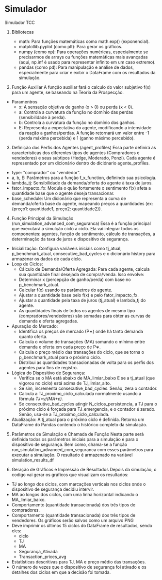 # Simulador
Simulador TCC

1. Bibliotecas
   - math: Para funções matemáticas como math.exp() (exponencial).
   - matplotlib.pyplot (como plt): Para gerar os gráficos.
   - numpy (como np): Para operações numéricas, especialmente se precisarmos de arrays ou funções matemáticas mais avançadas (aqui, np.inf é usado para representar infinito em um caso extremo).
   - pandas (como pd): Para manipulação e análise de dados, especialmente para criar e exibir o DataFrame com os resultados da simulação.

2. Função Auxiliar
 A função auxiliar fará o calculo do valor subjetivo f(x) para um agente, se baseando na Teoria da Prospecção.
 - Paramentros
    - x: A sensação objetiva de ganho (x > 0) ou perda (x < 0).
    - a: Controla a curvatura da função no domínio das perdas (sensibilidade à perda).
    - b: Controla a curvatura da função no domínio dos ganhos.
    - E: Representa a expectativa do agente, modificando a intensidade da reação a ganhos/perdas.
A função retornará um valor entre -1 (perda máxima percebida) e 1 (ganho máximo percebido).

3. Definição dos Perfis dos Agentes (agent_profiles)
Essa parte definirá as caracteristicas dos diferentes tipos de agentes (Compradores e vendedores) e seus subtipos (Hedge, Moderado, Ponzi). Cada agente é representado por um dicionário dentro do diciónario agente_profiles.
 - type: "comprador" ou "vendedor".
 - a, b, E: Parâmetros para a função f_x_function, definindo sua psicologia.
 - lambda_tj: Sensibilidade da demanda/oferta do agente à taxa de juros.
 - fator_impacto_fx: Modula o quão fortemente o sentimento f(x) afeta a quantidade base que o agente deseja transacionar.
 - base_schedule: Um dicionário que representa a curva de demanda/oferta base do agente, mapeando preços a quantidades (ex:{preço1: quantidade1, preço2: quantidade2}).

4. Função Principal da Simulação (run_simulation_advanced_com_seguranca)
Essa é a função principal que executará a simulção ciclo a ciclo. Ela vai integrar todos os componentes: agentes, função de sentimento, cálculo de transações, a determinação da taxa de juros e dispositivo de segurança.
 - Inicialização: Configura variáveis iniciais como tj_atual, p_benchmark_atual, consecutive_bad_cycles e o dicionário history para armazenar os dados de cada ciclo.
  - Loop de Ciclos:
    - Cálculo de Demanda/Oferta Agregada: Para cada agente, calcula sua quantidade final desejada de compra/venda. Isso envolve:
     * Determinar x (percepção de ganho/perda) com base no p_benchmark_atual.
     * Calcular f(x) usando os parâmetros do agente.
     * Ajustar a quantidade base pelo f(x) e pelo fator_impacto_fx.
     * Ajustar a quantidade pela taxa de juros (tj_atual) e lambda_tj do agente.
     * As quantidades finais de todos os agentes de mesmo tipo (compradores/vendedores) são somadas para obter as curvas de demanda e oferta agregadas.
  - Apuração do Mercado:
     * Identifica os preços de mercado (P∗) onde há tanto demanda quanto oferta.
     * Calcula o volume de transações (MA) somando o mínimo entre demanda e oferta em cada preço de P∗.
     * Calcula o preço médio das transações do ciclo, que se torna o p_benchmark_atual para o próximo ciclo.
     * Distribui as quantidades transacionadas de volta para os perfis dos agentes para fins de registro.
  - Lógica do Dispositivo de Segurança:
     * Verifica se o MA está abaixo de MA_limiar_baixo E se a tj_atual (que vigorou no ciclo) está acima de TJ_limiar_alto.
     * Se sim, incrementa consecutive_bad_cycles. Senão, zera o contador.
     * Calcula a TJ_proximo_ciclo_calculada normalmente usando a fórmula *TJ=γ/(MA+ε).*
     * Se consecutive_bad_cycles atingir N_ciclos_persistencia, a TJ para o próximo ciclo é forçada para TJ_emergencia, e o contador é zerado. Senão, usa-se a TJ_proximo_ciclo_calculada.
  - Atualização: A tj_atual para o próximo ciclo é definida.
Retorna um DataFrame do Pandas contendo o histórico completo da simulação.

5. Parâmetros de Simulação e Chamada de Função
Nesta parte será definida todos os parâmetros iniciais para a simulação e para o dispositivo de segurança. Bem como, chama-se a função run_simulation_advanced_com_seguranca com esses parâmetros para executar a simulação. O resultado é armazenado na variável simulation_results_df

6. Geração de Gráficos e Impressão de Resultados
Depois da simulação, o codigo vai gerar os gráficos que visualizam os resultados:
 - TJ ao longo dos ciclos, com marcações verticais nos ciclos onde o dispositivo de segurança decidiu intervir.
 - MA ao longos dos ciclos, com uma linha horizontal indicando o MA_limiar_baixo.
 - Comportamento (quantidade transacionada) dos três tipos de compradores.
 - Comportamento (quantidade transacionada) dos três tipos de vendedores.
Os gráficos serão salvos como um arquivo PNG
 - Deve imprimir os últimos 15 ciclos do DataFrame de resultados, sendo eles:
   * ciclo
   * TJ
   * MA
   * Segurança_Ativada
   * Transaction_prices_avg
 - Estatísticas descritivas para TJ, MA e preço médio das transações.
 - O número de vezes que o dispositivo de segurança foi ativado e os detalhes dos ciclos em que a decisão foi tomada.


































